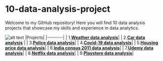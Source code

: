 # 10-data-analysis-project
Welcome to my GitHub repository! Here you will find 10 data analysis projects that showcase my skills and experience in data analytics.

![alt text](https://github.com/Utshav-paudel/10-data-analysis-project/blob/43e38a62ee8cc04632dfa27d8f13cae1d286eb06/dataset/What_is_Data_Analysis.avif)
|Projects|
|--------|
| 1.[**Weather data analysis**](https://github.com/Utshav-paudel/10-data-analysis-project/blob/b2f7afd92d587740746c7d699719faf79ccfcd8f/project%2001%20data%20analysis%20of%20weather%20.ipynb)|
| 2.[**Car data analysis**](https://github.com/Utshav-paudel/10-data-analysis-project/blob/98181d8d1f7c19f24dc13f11a25487adcd9f8ae4/project%2002%20data%20analysis%20of%20cars-checkpoint.ipynb) |
| 3.[**Police data analysis**](https://github.com/Utshav-paudel/10-data-analysis-project/blob/413a8cd5abc9199b58ea6b2377224d315ffb31e5/project%2003%20data%20analysis%20of%20police.ipynb)|
| 4.[**Covid-19 data analysis**](https://github.com/Utshav-paudel/10-data-analysis-project/blob/5ade634a1504c1efaf6b2d177c2d7ded51559f66/project%2004%20data%20analysis%20of%20covid-19%20.ipynb)|
| 5.[**Housing price data analysis**](https://github.com/Utshav-paudel/10-data-analysis-project/blob/60e5b63584d43b4192d92d0ca269a19d5e73d485/project%2005%20%20London%20housing%20data%20analysis.ipynb)|
| 6.[**India census 2011 data analysis**](https://github.com/Utshav-paudel/10-data-analysis-project/blob/a7e56c0ad635c6f4a6993a607d8af399784353c0/project%2006%20Data%20analysis%20of%20india%20census%202011.ipynb)|
| 7.[**Udemy data analysis**](https://github.com/Utshav-paudel/10-data-analysis-project/blob/6f815c3c95717fd2b5e1a3d8b63be33cf9d6db12/project%2007%20data%20analysis%20of%20udemy.ipynb)|
| 8.[**Netflix data analysis**](https://github.com/Utshav-paudel/10-data-analysis-project/blob/e462f051bde663f7dfd6d5b18b970b9485e32aef/project%2008%20data%20analysis%20of%20netflix.ipynb)|
| 9.[**Playstore data analysis**](https://github.com/Utshav-paudel/10-data-analysis-project/blob/5989c85b65a4a2cbb044e400e0118c237526e66a/project%2009%20playstore%20data%20analysis.ipynb)|
